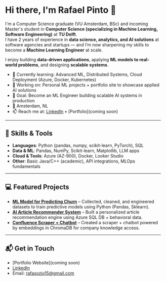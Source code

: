# Hi there, I'm Rafael Pinto 👋

I'm a Computer Science graduate (VU Amsterdam, BSc) and incoming Master's student in **Computer Science (specializing in Machine Learning, Software Engineering)** at **TU Delft**.  
I have 2 years of experience in **data science, analytics, and AI solutions** at software agencies and startups — and I’m now sharpening my skills to become a **Machine Learning Engineer** at scale.

I enjoy building **data-driven applications**, applying **ML models to real-world problems**, and designing **scalable systems**.

- 🌱 Currently learning: Advanced ML, Distributed Systems, Cloud Deployment (Azure, Docker, Kubernetes)  
- 🔭 Working on: Personal ML projects + portfolio site to showcase applied AI solutions  
- 🎯 Goal: Become an ML Engineer building scalable AI systems in production  
- 📍 Amsterdam, NL  
- 📫 Reach me at: [LinkedIn](https://www.linkedin.com/in/rafael-sozio-pinto-a11635230/) • [Portfolio](coming soon)  

---

## 🧠 Skills & Tools
- **Languages**: Python (pandas, numpy, scikit-learn, PyTorch), SQL  
- **Data & ML**: Pandas, NumPy, Scikit-learn, Matplotlib, LLM apps  
- **Cloud & Tools**: Azure (AZ-900), Docker, Looker Studio  
- **Other**: Basic Java/C++ (academic), API integrations, MLOps fundamentals   

---

## 💻 Featured Projects
- [**ML Model for Predicting Churn**](#) – Collected, cleaned, and engineered datasets to train predictive models using Python (Pandas, Sklearn).  
- [**AI Article Recommender System**](#) – Built a personalized article recommendation engine using Azure SQL DB + behavioral data.  
- [**Confluence Scraper + Chatbot**](#) – Created a scraper + chatbot powered by embeddings in ChromaDB for company knowledge access.  

---

## 📬 Get in Touch
- [Portfolio Website](coming soon)  
- [LinkedIn](https://www.linkedin.com/in/rafael-sozio-pinto-a11635230/)  
- Email: rafasozio15@gmail.com
